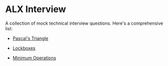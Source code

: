 # ALX Interview 

A collection of mock technical interview questions. Here's a comprehensive list:

- [Pascal's Triangle](https://github.com/PC-Ngumoha/alx-interview/tree/main/0x00-pascal_triangle)

- [Lockboxes](https://github.com/PC-Ngumoha/alx-interview/tree/main/0x01-lockboxes)

- [Minimum Operations](https://github.com/PC-Ngumoha/alx-interview/tree/main/0x02-minimum_operations)